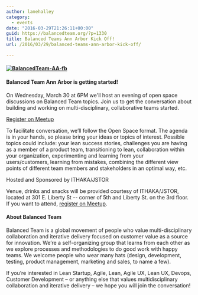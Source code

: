 ```yaml
---
author: lanehalley
category:
  - events
date: "2016-03-29T21:26:11+00:00"
guid: https://balancedteam.org/?p=1330
title: Balanced Teams Ann Arbor Kick Off!
url: /2016/03/29/balanced-teams-ann-arbor-kick-off/

---
```

#### [![BalancedTeam-AA-fb](/wp-content/uploads/2016/03/BalancedTeam-AA-fb-1024x538.jpg)](/wp-content/uploads/2016/03/BalancedTeam-AA-fb.jpg)

#### Balanced Team Ann Arbor is getting started!

On Wednesday, March 30 at 6PM we'll host an evening of open space discussions on Balanced Team topics. Join us to get the conversation about building and working on multi-disciplinary, collaborative teams started.

[Register on Meetup](http://www.meetup.com/Balanced-Team-Ann-Arbor/events/228960988/)

To facilitate conversation, we’ll follow the Open Space format. The agenda is in your hands, so please bring your ideas or topics of interest. Possible topics could include: your lean success stories, challenges you are having as a member of a product team, transitioning to lean, collaboration within your organization, experimenting and learning from your users/customers, learning from mistakes, combining the different view points of different team members and stakeholders in an optimal way, etc.

Hosted and Sponsored by ITHAKA/JSTOR

Venue, drinks and snacks will be provided courtesy of ITHAKA/JSTOR, located at 301 E. Liberty St -- corner of 5th and Liberty St. on the 3rd floor. If you want to attend, [register on Meetup](http://www.meetup.com/Balanced-Team-Ann-Arbor/events/228960988/).

#### About Balanced Team

Balanced Team is a global movement of people who value multi-disciplinary collaboration and iterative delivery focused on customer value as a source for innovation. We’re a self-organizing group that learns from each other as we explore processes and methodologies to do good work with happy teams. We welcome people who wear many hats (design, development, testing, product management, marketing and sales, to name a few).

If you’re interested in Lean Startup, Agile, Lean, Agile UX, Lean UX, Devops, Customer Development – or anything else that values multidisciplinary collaboration and iterative delivery – we hope you will join the conversation!

